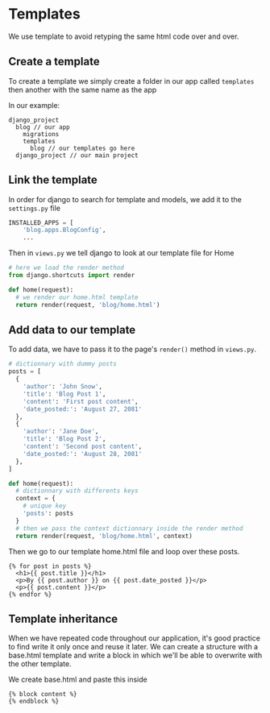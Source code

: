 # Templates

We use template to avoid retyping the same html code over and over.

## Create a template

To create a template we simply create a folder in our app called `templates` then another with the same name as the app

In our example:

```text
django_project
  blog // our app
    migrations
    templates
      blog // our templates go here
  django_project // our main project
```

## Link the template

In order for django to search for template and models, we add it to the `settings.py` file

```python
INSTALLED_APPS = [
    'blog.apps.BlogConfig',
    ...
```

Then in `views.py` we tell django to look at our template file for Home

```python
# here we load the render method
from django.shortcuts import render

def home(request):
  # we render our home.html template
  return render(request, 'blog/home.html')
```

## Add data to our template

To add data, we have to pass it to the page's `render()` method in `views.py`.

```python
# dictionnary with dummy posts
posts = [
  {
    'author': 'John Snow',
    'title': 'Blog Post 1',
    'content': 'First post content',
    'date_posted:': 'August 27, 2081'
  },
  {
    'author': 'Jane Doe',
    'title': 'Blog Post 2',
    'content': 'Second post content',
    'date_posted:': 'August 28, 2081'
  },
]

def home(request):
  # dictionnary with differents keys
  context = {
    # unique key
    'posts': posts
  }
  # then we pass the context dictionnary inside the render method
  return render(request, 'blog/home.html', context)
```

Then we go to our template home.html file and loop over these posts.

```htmldjango
{% for post in posts %}
  <h1>{{ post.title }}</h1>
  <p>By {{ post.author }} on {{ post.date_posted }}</p>
  <p>{{ post.content }}</p>
{% endfor %}
```

## Template inheritance

When we have repeated code throughout our application, it's good practice to find write it only once and reuse it later.
We can create a structure with a base.html template and write a block in which we'll be able to overwrite with the other template.

We create base.html and paste this inside

```htmldjango
{% block content %}
{% endblock %}
```

